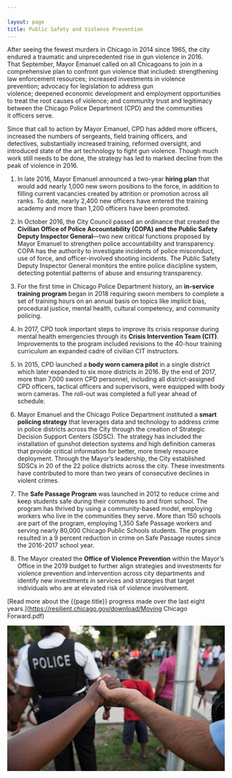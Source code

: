 ```yaml
---

layout: page
title: Public Safety and Violence Prevention 
---
```


After seeing the fewest murders in Chicago in 2014 since 1965, the city endured a traumatic and unprecedented rise in gun violence in 2016. That September, Mayor Emanuel called on all Chicagoans to join in a comprehensive plan to confront gun violence that included: strengthening law enforcement resources; increased investments in violence prevention; advocacy for legislation to address gun violence; deepened economic development and employment opportunities to treat the root causes of violence; and community trust and legitimacy between the Chicago Police Department (CPD) and the communities it officers serve.  

Since that call to action by Mayor Emanuel, CPD has added more officers, increased the numbers of sergeants, field training officers, and detectives, substantially increased training, reformed oversight, and introduced state of the art technology to fight gun violence. Though much work still needs to be done, the strategy has led to marked decline from the peak of violence in 2016.  

1. In late 2016, Mayor Emanuel announced a two-year **hiring plan** that would add nearly 1,000 new sworn positions to the force, in addition to filling current vacancies created by attrition or promotion across all ranks. To date, nearly 2,400 new officers have entered the training academy and more than 1,200 officers have been promoted. 

1. In October 2016, the City Council passed an ordinance that created the **Civilian Office of Police Accountability (COPA) and the Public Safety Deputy Inspector General**—two new critical functions proposed by Mayor Emanuel to strengthen police accountability and transparency. COPA has the authority to investigate incidents of police misconduct, use of force, and officer-involved shooting incidents. The Public Safety Deputy Inspector General monitors the entire police discipline system, detecting potential patterns of abuse and ensuring transparency.  

1. For the first time in Chicago Police Department history, an **in-service training program** began in 2018 requiring sworn members to complete a set of training hours on an annual basis on topics like implicit bias, procedural justice, mental health, cultural competency, and community policing. 

1. In 2017, CPD took important steps to improve its crisis response during mental health emergencies through its **Crisis Intervention Team (CIT)**. Improvements to the program included revisions to the 40-hour training curriculum an expanded cadre of civilian CIT instructors. 

1. In 2015, CPD launched a **body worn camera pilot** in a single district which later expanded to six more districts in 2016. By the end of 2017, more than 7,000 sworn CPD personnel, including all district-assigned CPD officers, tactical officers and supervisors, were equipped with body worn cameras. The roll-out was completed a full year ahead of schedule. 

1. Mayor Emanuel and the Chicago Police Department instituted a **smart policing strategy** that leverages data and technology to address crime in police districts across the City through the creation of Strategic Decision Support Centers (SDSC). The strategy has included the installation of gunshot detection systems and high definition cameras that provide critical information for better, more timely resource deployment. Through the Mayor’s leadership, the City established SDSCs in 20 of the 22 police districts across the city. These investments have contributed to more than two years of consecutive declines in violent crimes. 

1. The **Safe Passage Program** was launched in 2012 to reduce crime and keep students safe during their commutes to and from school. The program has thrived by using a community-based model, employing workers who live in the communities they serve. More than 150 schools are part of the program, employing 1,350 Safe Passage workers and serving nearly 80,000 Chicago Public Schools students. The program resulted in a 9 percent reduction in crime on Safe Passage routes since the 2016-2017 school year.

1. The Mayor created the **Office of Violence Prevention** within the Mayor’s Office in the 2019 budget to further align strategies and investments for violence prevention and intervention across city departments and identify new investments in services and strategies that target individuals who are at elevated risk of violence involvement.

[Read more about the {{page.title}} progress made over the last eight years.](https://resilient.chicago.gov/download/Moving Chicago Forward.pdf)

![Image of community event with CPD](/assets/img/CAPS.jpg) 